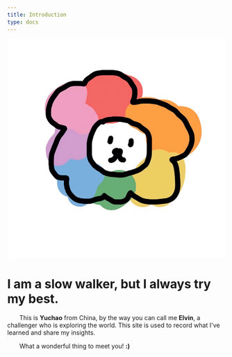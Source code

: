 ```yaml
---
title: Introduction
type: docs
---
```


<div align=center>
<img src="./figures/icon.png" alt="icon" style="zoom:60%;" />
</div>

# I am a slow walker, but I always try my best.

&emsp;&emsp;This is **Yuchao** from China,  by the way you can call me **Elvin**, a challenger who is exploring the world. This site is used to record what I've learned and share my insights. 

&emsp;&emsp;What a wonderful thing to meet you!  **:)**

